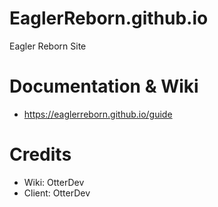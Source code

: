 # EaglerReborn.github.io
Eagler Reborn Site
# Documentation & Wiki
* https://eaglerreborn.github.io/guide
# Credits
* Wiki: OtterDev
* Client: OtterDev
